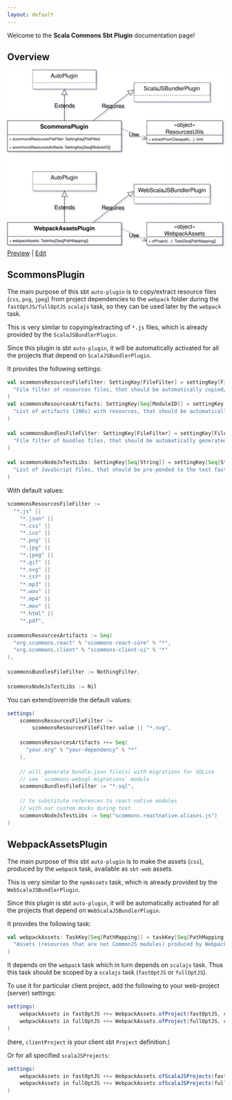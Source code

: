 ```yaml
---
layout: default
---
```


Welcome to the **Scala Commons Sbt Plugin** documentation page!

## Overview

![Overview](drawio/overview.svg)
[Preview](https://www.draw.io/?chrome=0&lightbox=1&url=https%3A%2F%2Fraw.githubusercontent.com%2Fscommons%2Fsbt-scommons-plugin%2Fmaster%2Fdocs%2Fdrawio%2Foverview.svg%3Ft%3D0) | [Edit](https://www.draw.io/?title=overview.svg&url=https%3A%2F%2Fraw.githubusercontent.com%2Fscommons%2Fsbt-scommons-plugin%2Fmaster%2Fdocs%2Fdrawio%2Foverview.svg%3Ft%3D0)

## ScommonsPlugin

The main purpose of this sbt `auto-plugin` is to copy/extract resource files
(`css`, `png`, `jpeg`) from project dependencies to the `webpack` folder
during the `fastOptJS/fullOptJS` `scalajs` task, so they can be used later
by the `webpack` task.

This is very similar to copying/extracting of `*.js` files,
which is already provided by the `ScalaJSBundlerPlugin`.

Since this plugin is sbt `auto-plugin`, it will be automatically activated
for all the projects that depend on `ScalaJSBundlerPlugin`.

It provides the following settings:
```scala
val scommonsResourcesFileFilter: SettingKey[FileFilter] = settingKey[FileFilter](
  "File filter of resources files, that should be automatically copied/extracted to the webpack directory"
)
val scommonsResourcesArtifacts: SettingKey[Seq[ModuleID]] = settingKey[Seq[ModuleID]](
  "List of artifacts (JARs) with resources, that should be automatically extracted to the webpack directory"
)

val scommonsBundlesFileFilter: SettingKey[FileFilter] = settingKey[FileFilter](
  "File filter of bundles files, that should be automatically generated in the webpack directory"
)

val scommonsNodeJsTestLibs: SettingKey[Seq[String]] = settingKey[Seq[String]](
  "List of JavaScript files, that should be pre-pended to the test fastOptJS output, useful for module mocks"
)
```

With default values:
```scala
scommonsResourcesFileFilter :=
  "*.js" ||
    "*.json" ||
    "*.css" ||
    "*.ico" ||
    "*.png" ||
    "*.jpg" ||
    "*.jpeg" ||
    "*.gif" ||
    "*.svg" ||
    "*.ttf" ||
    "*.mp3" ||
    "*.wav" ||
    "*.mp4" ||
    "*.mov" ||
    "*.html" ||
    "*.pdf",

scommonsResourcesArtifacts := Seq(
  "org.scommons.react" % "scommons-react-core" % "*",
  "org.scommons.client" % "scommons-client-ui" % "*"
),

scommonsBundlesFileFilter := NothingFilter,

scommonsNodeJsTestLibs := Nil
```

You can extend/override the default values:
```scala
settings(
    scommonsResourcesFileFilter :=
        scommonsResourcesFileFilter.value || "*.svg",

    scommonsResourcesArtifacts ++= Seq(
      "your.org" % "your-dependency" % "*"
    ),
    
    // will generate bundle.json file(s) with migrations for SQLite
    // see `scommons-websql-migrations` module
    scommonsBundlesFileFilter := "*.sql",
    
    // to substitute references to react-native modules
    // with our custom mocks during test
    scommonsNodeJsTestLibs := Seq("scommons.reactnative.aliases.js")
)
```

## WebpackAssetsPlugin

The main purpose of this sbt `auto-plugin` is to make the assets (`css`),
produced by the `webpack` task, available as `sbt-web` assets.

This is very similar to the `npmAssets` task, which is already provided
by the `WebScalaJSBundlerPlugin`.

Since this plugin is sbt `auto-plugin`, it will be automatically activated
for all the projects that depend on `WebScalaJSBundlerPlugin`.

It provides the following task:
```scala
val webpackAssets: TaskKey[Seq[PathMapping]] = taskKey[Seq[PathMapping]](
  "Assets (resources that are not CommonJS modules) produced by Webpack"
)
```

It depends on the `webpack` task which in turn depends on `scalajs` task.
Thus this task should be scoped by a `scalajs` task (`fastOptJS` or `fullOptJS`).

To use it for particular client project, add the following to your web-project (server) settings:
```scala
settings(
    webpackAssets in fastOptJS ++= WebpackAssets.ofProject(fastOptJS, clientProject) { build => (build / "styles").*** }.value,
    webpackAssets in fullOptJS ++= WebpackAssets.ofProject(fullOptJS, clientProject) { build => (build / "styles").*** }.value
)
```
(here, `clientProject` is your client sbt `Project` definition.)

Or for all specified `scalaJSProjects`:
```scala
settings(
    webpackAssets in fastOptJS ++= WebpackAssets.ofScalaJSProjects(fastOptJS) { build => (build / "styles").*** }.value,
    webpackAssets in fullOptJS ++= WebpackAssets.ofScalaJSProjects(fullOptJS) { build => (build / "styles").*** }.value
)
```

